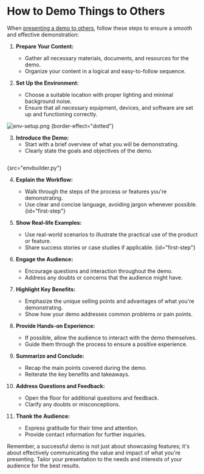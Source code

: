 # How to Demo Things to Others

When [presenting a demo to others](cool.md#anchor), follow these steps to ensure a smooth and effective demonstration:

1. **Prepare Your Content:**
    - Gather all necessary materials, documents, and resources for the demo.
    - Organize your content in a logical and easy-to-follow sequence.

2. **Set Up the Environment:**
    - Choose a suitable location with proper lighting and minimal background noise.
    - Ensure that all necessary equipment, devices, and software are set up and functioning correctly.
   
![env-setup.png](env-setup.png) {border-effect="dotted"}

3. **Introduce the Demo:**
    - Start with a brief overview of what you will be demonstrating.
    - Clearly state the goals and objectives of the demo.

```Python
```
{src="envbuilder.py"}

4. **Explain the Workflow:**
    - Walk through the steps of the process or features you're demonstrating.
    - Use clear and concise language, avoiding jargon whenever possible.
{id="first-step"}

5. **Show Real-life Examples:**
    - Use real-world scenarios to illustrate the practical use of the product or feature.
    - Share success stories or case studies if applicable.
{id="first-step"}

6. **Engage the Audience:**
    - Encourage questions and interaction throughout the demo.
    - Address any doubts or concerns that the audience might have.

7. **Highlight Key Benefits:**
    - Emphasize the unique selling points and advantages of what you're demonstrating.
    - Show how your demo addresses common problems or pain points.

9. **Provide Hands-on Experience:**
    - If possible, allow the audience to interact with the demo themselves.
    - Guide them through the process to ensure a positive experience.

10. **Summarize and Conclude:**
    - Recap the main points covered during the demo.
    - Reiterate the key benefits and takeaways.

11. **Address Questions and Feedback:**
    - Open the floor for additional questions and feedback.
    - Clarify any doubts or misconceptions.

12. **Thank the Audience:**
    - Express gratitude for their time and attention.
    - Provide contact information for further inquiries.

Remember, a successful demo is not just about showcasing features; it's about effectively communicating the value and impact of what you're presenting. Tailor your presentation to the needs and interests of your audience for the best results.
